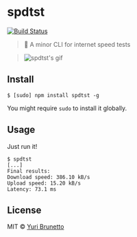# spdtst
[![Build Status](https://travis-ci.org/YuriBrunetto/spdtst.svg?branch=master)](https://travis-ci.org/YuriBrunetto/spdtst)
> :rocket: A minor CLI for internet speed tests

> ![spdtst's gif](http://i.imgur.com/CrLf0E6.gif)

## Install
```shell
$ [sudo] npm install spdtst -g
```
You might require `sudo` to install it globally.

## Usage
Just run it!
```shell
$ spdtst
[...]
Final results:
Download speed: 386.10 kB/s
Upload speed: 15.20 kB/s
Latency: 73.1 ms
```

## License
MIT &copy; [Yuri Brunetto](https://ybrntt.com.br)
